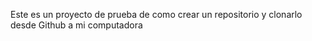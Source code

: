 Este es un proyecto de prueba de como crear un repositorio y clonarlo desde Github a mi computadora

